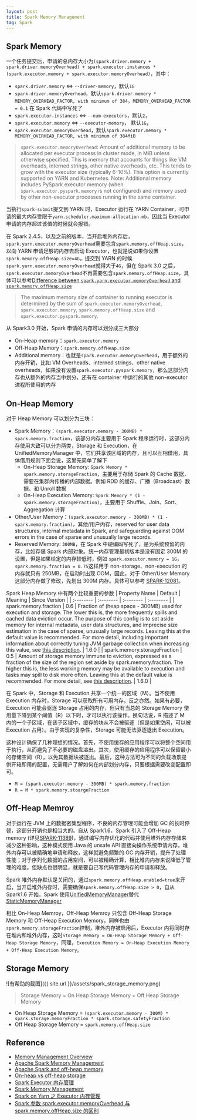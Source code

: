 ```yaml
---
layout: post
title: Spark Memory Management
tag: Spark
---
```


## Spark Memory

一个任务提交后，申请的总内存大小为`(spark.driver.memory + spark.driver.memoryOverhead) + spark.executor.instances * (spark.executor.memory + spark.executor.memoryOverhead)`，其中：
* `spark.driver.memory` <=> `--driver-memory`，默认`1G`
* `spark.driver.memoryOverhead`，默认`spark.driver.memory * MEMORY_OVERHEAD_FACTOR, with minimum of 384`，`MEMORY_OVERHEAD_FACTOR = 0.1` 在 Spark 代码中写死了
* `spark.executor.instances` <=> `--num-executors`，默认`2`，
* `spark.executor.memory` <=> `--executor-memory`， 默认`1G`，
* `spark.executor.memoryOverhead`，默认`spark.executor.memory * MEMORY_OVERHEAD_FACTOR, with minimum of 384MiB`

> `spark.executor.memoryOverhead`: Amount of additional memory to be allocated per executor process in cluster mode, in MiB unless otherwise specified. This is memory that accounts for things like VM overheads, interned strings, other native overheads, etc. This tends to grow with the executor size (typically 6-10%). This option is currently supported on YARN and Kubernetes. Note: Additional memory includes PySpark executor memory (when `spark.executor.pyspark.memory` is not configured) and memory used by other non-executor processes running in the same container. 

当执行`spark-submit`提交到 YARN 时，Executor 运行在 YARN Container，可申请的最大内存受限于`yarn.scheduler.maximum-allocation-mb`，因此当 Executor 申请的内存超过该值的时候就会报错。

在 Spark 2.4.5，以及之前的版本，当开启堆外内存后，`spark.yarn.executor.memoryOverhead`需要包含`spark.memory.offHeap.size`，以向 YARN 申请足够的内存去启动 Executor，也就是说如果你设置`spark.memory.offHeap.size=4G`，提交到 YARN 的时候`spark.yarn.executor.memoryOverhead`就得大于`4G`，但在 Spark 3.0 之后，`spark.executor.memoryOverhead`不再需要包含`spark.memory.offHeap.size`，具体可以参考[Difference between `spark.yarn.executor.memoryOverhead` and `spark.memory.offHeap.size`](https://stackoverflow.com/a/61723456/6470969)

> The maximum memory size of container to running executor is determined by the sum of `spark.executor.memoryOverhead`, `spark.executor.memory`, `spark.memory.offHeap.size` and `spark.executor.pyspark.memory`.

从 Spark3.0 开始，Spark 申请的内存可以划分成三大部分
* On-Heap memory：`spark.executor.memory`
* Off-Heap Memory：`spark.memory.offHeap.size`
* Additional memory：也就是`spark.executor.memoryOverhead`，用于额外的内存开销，比如 VM Overheads、interned strings、other native overheads，如果没有设置`spark.executor.pyspark.memory`，那么这部分内存也从额外的内存当中划分，还有在 container 中运行的其他 non-executor 进程所使用的内存

## On-Heap Memory
对于 Heap Memory 可以划分为三块：
* Spark Memory：`(spark.executor.memory - 300MB) * spark.memory.fraction`，该部分内存主要用于 Spark 程序运行时，这部分内存使用大致可以分为两类，Storage 和 Execution，在 UnifiedMemoryManager 中，它们共享该区域的内存，且可以互相借用，具体借用规则下面会说，这里先简单了解下
    * On-Heap Storage Memory: `Spark Memory * spark.memory.storageFraction`，主要用于存储 Spark 的 Cache 数据，需要在集群内传播的内部数据。例如 RDD 的缓存、广播（Broadcast）数据、和 Unroll 数据
    * On-Heap Execution Memory: `Spark Memory * (1 - spark.memory.storageFraction)`，主要用于 Shuffle、Join、Sort、Aggregation 计算
* Other/User Memory：`(spark.executor.memory - 300MB) * (1 - spark.memory.fraction)`，其他/用户内存，reserved for user data structures, internal metadata in Spark, and safeguarding against OOM errors in the case of sparse and unusually large records.
* Reserved Memory: `300MB`，在 Spark 中硬编码写死了，是为系统预留的内存，比如存储 Spark 内部对象。统一内存管理最初版本是没有固定 300M 的设置，但是如果给定的内存较低时，例如 `spark.executor.memory = 1G`，`spark.memory.fraction = 0.75`这样用于 non-storage、non-execution 的内存就只有 250MB，在启动时出现 OOM，因此，对于 Other/User Memory 这部分内存做了修改，先划出 300M 内存。具体可以参考 [SPARK-12081](https://issues.apache.org/jira/browse/SPARK-12081)。

Spark Heap Memory 中有两个比较重要的参数
| Property Name | Default | Meaning | Since Version |
| :-------- | :-------- | :-------- | :-------- |
| spark.memory.fraction | 0.6 | Fraction of (heap space - 300MB) used for execution and storage. The lower this is, the more frequently spills and cached data eviction occur. The purpose of this config is to set aside memory for internal metadata, user data structures, and imprecise size estimation in the case of sparse, unusually large records. Leaving this at the default value is recommended. For more detail, including important information about correctly tuning JVM garbage collection when increasing this value, see [this description](http://spark.apache.org/docs/latest/tuning.html#memory-management-overview). | 1.6.0 | 
| spark.memory.storageFraction | 0.5 | Amount of storage memory immune to eviction, expressed as a fraction of the size of the region set aside by spark.memory.fraction. The higher this is, the less working memory may be available to execution and tasks may spill to disk more often. Leaving this at the default value is recommended. For more detail, see [this description](http://spark.apache.org/docs/latest/tuning.html#memory-management-overview). | 1.6.0 | 

在 Spark 中，Storage 和 Execution 共享一个统一的区域（M）。当不使用 Execution 内存时，Storage 可以获取所有可用内存，反之亦然。如果有必要，Execution 可能会驱逐 Storage 占用的内存，但只有当总的 Storage Memory 使用量下降到某个阈值（R）以下时，才可以执行该操作。换句话说，R 描述了 M 内的一个子区域，在该子区域中，缓存的块从不会被驱逐（但是如果空闲，可以被 Execution 占用）。由于实现的复杂性，Storage 可能无法驱逐退出 Execution。

这种设计确保了几种理想的情况。首先，不使用缓存的应用程序可以将整个空间用于执行，从而避免了不必要的磁盘溢出。其次，使用缓存的应用程序可以保留最小的存储空间（R），以免其数据块被逐出。最后，这种方法可为不同的负载场景提供开箱即用的配置，无需用户了解如何在内部划分内存，只要根据需要改变配置即可。

* `M = (spark.executor.memory - 300MB) * spark.memory.fraction`
* `R = M * spark.memory.stoargeFraction`

## Off-Heap Memroy
对于运行在 JVM 上的数据密集型程序，不良的内存管理可能会增加 GC 的长时停顿，这部分开销也是相当大的。自从 Spark1.6，Spark 引入了 Off-Heap memory (详见[SPARK-11389](https://issues.apache.org/jira/browse/SPARK-11389))，通过编写内存优化的代码并使用堆外内存存储来减少这种影响，这种模式使用 Java 的 unsafe API 直接向操作系统申请内存，堆外内存可以被精确地申请和释放，这样就避免频繁的 GC 内存开销，提升了处理性能；对于序列化数据的占用空间，可以被精确计算，相比堆内内存来说降低了管理的难度。但缺点也很明显，就是要自己写代码管理内存的申请和释放。

Spark 堆外内存默认是关闭的，通过`spark.memory.offHeap.enabled=true`来开启，当开启堆外内存时，需要确保`spark.memory.offHeap.size > 0`，自从 Spark1.6 开始，Spark 使用[UnifiedMemoryManager](https://github.com/apache/spark/blob/branch-3.1/core/src/main/scala/org/apache/spark/memory/ExecutionMemoryPool.scala)替代[StaticMemoryManager](https://github.com/apache/spark/blob/branch-1.6/core/src/main/scala/org/apache/spark/memory/StaticMemoryManager.scala)

相比 On-Heap Memroy，Off-Heap Memroy 只包含 Off-Heap Storage Memory 和 Off-Heap Execution Memory，同样也由`spark.memory.storageFraction`控制，堆外内存被启用后，Executor 内将同时存在堆内和堆外内存，这时`Storage Memory = On-Heap Storage Memory + Off-Heap Storage Memory`，同理，`Execution Memory = On-Heap Execution Memory + Off-Heap Execution Memory`。

## Storage Memory
![有帮助的截图]({{ site.url }}/assets/spark_storage_memory.png)

> Storage Memory = On Heap Storage Memory + Off Heap Storage Memory
* On Heap Storage Memory = `(spark.executor.memory - 300M) * spark.storage.memoryFraction * spark.storage.safetyFraction`
* Off Heap Storage Memory = `spark.memory.offHeap.size`



## Reference
* [Memory Management Overview](https://spark.apache.org/docs/latest/tuning.html#memory-management-overview)
* [Apache Spark Memory Management](https://medium.com/analytics-vidhya/apache-spark-memory-management-49682ded3d42)
* [Apache Spark and off-heap memory](https://www.waitingforcode.com/apache-spark/apache-spark-off-heap-memory/read)
* [On-heap vs off-heap storage](https://www.waitingforcode.com/off-heap/on-heap-off-heap-storage/read)
* [Spark Executor 内存管理](http://arganzheng.life/spark-executor-memory-management.html)
* [Spark Memory Management](https://0x0fff.com/spark-memory-management/)
* [Spark on Yarn 之 Executor 内存管理](https://www.jianshu.com/p/10e91ace3378)
* [Spark 参数 spark.executor.memoryOverhead 与 spark.memory.offHeap.size 的区别](https://blog.csdn.net/lquarius/article/details/106698097)